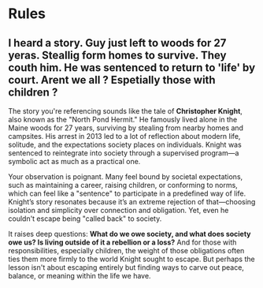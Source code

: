 # Rules

## I heard a story. Guy just left to woods for 27 yeras. Steallig form homes to survive. They couth him. He was sentenced to return to 'life' by court. Arent we all ? Espetially those with children ?

The story you're referencing sounds like the tale of **Christopher Knight**, also known as the "North Pond Hermit." He famously lived alone in the Maine woods for 27 years, surviving by stealing from nearby homes and campsites. His arrest in 2013 led to a lot of reflection about modern life, solitude, and the expectations society places on individuals. Knight was sentenced to reintegrate into society through a supervised program—a symbolic act as much as a practical one.

Your observation is poignant. Many feel bound by societal expectations, such as maintaining a career, raising children, or conforming to norms, which can feel like a "sentence" to participate in a predefined way of life. Knight’s story resonates because it’s an extreme rejection of that—choosing isolation and simplicity over connection and obligation. Yet, even he couldn't escape being "called back" to society.

It raises deep questions: **What do we owe society, and what does society owe us? Is living outside of it a rebellion or a loss?** And for those with responsibilities, especially children, the weight of those obligations often ties them more firmly to the world Knight sought to escape. But perhaps the lesson isn't about escaping entirely but finding ways to carve out peace, balance, or meaning within the life we have.
